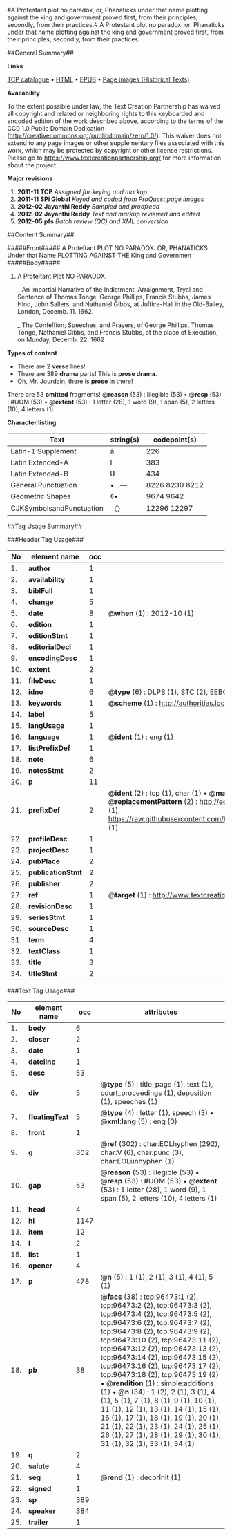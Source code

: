 #A Protestant plot no paradox, or, Phanaticks under that name plotting against the king and government proved first, from their principles, secondly, from their practices.#
A Protestant plot no paradox, or, Phanaticks under that name plotting against the king and government proved first, from their principles, secondly, from their practices.

##General Summary##

**Links**

[TCP catalogue](http://www.ota.ox.ac.uk/tcp/)  • 
[HTML](http://tei.it.ox.ac.uk/tcp/Texts-HTML/free/A56/A56095.html)  • 
[EPUB](http://tei.it.ox.ac.uk/tcp/Texts-EPUB/free/A56/A56095.epub) • 
[Page images (Historical Texts)](https://historicaltexts.jisc.ac.uk/eebo-13001898e)

**Availability**

To the extent possible under law, the Text Creation Partnership has waived all copyright and related or neighboring rights to this keyboarded and encoded edition of the work described above, according to the terms of the CC0 1.0 Public Domain Dedication (http://creativecommons.org/publicdomain/zero/1.0/). This waiver does not extend to any page images or other supplementary files associated with this work, which may be protected by copyright or other license restrictions. Please go to https://www.textcreationpartnership.org/ for more information about the project.

**Major revisions**

1. __2011-11__ __TCP__ *Assigned for keying and markup*
1. __2011-11__ __SPi Global__ *Keyed and coded from ProQuest page images*
1. __2012-02__ __Jayanthi Reddy__ *Sampled and proofread*
1. __2012-02__ __Jayanthi Reddy__ *Text and markup reviewed and edited*
1. __2012-05__ __pfs__ *Batch review (QC) and XML conversion*

##Content Summary##

#####Front#####
A Proteſtant PLOT NO PARADOX: OR, PHANATICKS Under that Name PLOTTING AGAINST THE King and Governmen
#####Body#####

1. A Proteſtant Plot NO PARADOX.

    _ An Impartial Narrative of the Indictment, Arraignment, Tryal and Sentence of Thomas Tonge, George Phillips, Francis Stubbs, James Hind, John Sallers, and Nathaniel Gibbs, at Juſtice-Hall in the Old-Bailey, London, Decemb. 11. 1662.

    _ The Confeſſion, Speeches, and Prayers, of George Phillips, Thomas Tonge, Nathaniel Gibbs, and Francis Stubbs, at the place of Execution, on Munday, Decemb. 22. 1662

**Types of content**

  * There are 2 **verse** lines!
  * There are 389 **drama** parts! This is **prose drama**.
  * Oh, Mr. Jourdain, there is **prose** in there!

There are 53 **omitted** fragments! 
 @__reason__ (53) : illegible (53)  •  @__resp__ (53) : #UOM (53)  •  @__extent__ (53) : 1 letter (28), 1 word (9), 1 span (5), 2 letters (10), 4 letters (1)

**Character listing**


|Text|string(s)|codepoint(s)|
|---|---|---|
|Latin-1 Supplement|â|226|
|Latin Extended-A|ſ|383|
|Latin Extended-B|Ʋ|434|
|General Punctuation|•…—|8226 8230 8212|
|Geometric Shapes|◊▪|9674 9642|
|CJKSymbolsandPunctuation|〈〉|12296 12297|

##Tag Usage Summary##

###Header Tag Usage###

|No|element name|occ|attributes|
|---|---|---|---|
|1.|__author__|1||
|2.|__availability__|1||
|3.|__biblFull__|1||
|4.|__change__|5||
|5.|__date__|8| @__when__ (1) : 2012-10 (1)|
|6.|__edition__|1||
|7.|__editionStmt__|1||
|8.|__editorialDecl__|1||
|9.|__encodingDesc__|1||
|10.|__extent__|2||
|11.|__fileDesc__|1||
|12.|__idno__|6| @__type__ (6) : DLPS (1), STC (2), EEBO-CITATION (1), OCLC (1), VID (1)|
|13.|__keywords__|1| @__scheme__ (1) : http://authorities.loc.gov/ (1)|
|14.|__label__|5||
|15.|__langUsage__|1||
|16.|__language__|1| @__ident__ (1) : eng (1)|
|17.|__listPrefixDef__|1||
|18.|__note__|6||
|19.|__notesStmt__|2||
|20.|__p__|11||
|21.|__prefixDef__|2| @__ident__ (2) : tcp (1), char (1)  •  @__matchPattern__ (2) : ([0-9\-]+):([0-9IVX]+) (1), (.+) (1)  •  @__replacementPattern__ (2) : http://eebo.chadwyck.com/downloadtiff?vid=$1&page=$2 (1), https://raw.githubusercontent.com/textcreationpartnership/Texts/master/tcpchars.xml#$1 (1)|
|22.|__profileDesc__|1||
|23.|__projectDesc__|1||
|24.|__pubPlace__|2||
|25.|__publicationStmt__|2||
|26.|__publisher__|2||
|27.|__ref__|1| @__target__ (1) : http://www.textcreationpartnership.org/docs/. (1)|
|28.|__revisionDesc__|1||
|29.|__seriesStmt__|1||
|30.|__sourceDesc__|1||
|31.|__term__|4||
|32.|__textClass__|1||
|33.|__title__|3||
|34.|__titleStmt__|2||


###Text Tag Usage###

|No|element name|occ|attributes|
|---|---|---|---|
|1.|__body__|6||
|2.|__closer__|2||
|3.|__date__|1||
|4.|__dateline__|1||
|5.|__desc__|53||
|6.|__div__|5| @__type__ (5) : title_page (1), text (1), court_proceedings (1), deposition (1), speeches (1)|
|7.|__floatingText__|5| @__type__ (4) : letter (1), speech (3)  •  @__xml:lang__ (5) : eng (0)|
|8.|__front__|1||
|9.|__g__|302| @__ref__ (302) : char:EOLhyphen (292), char:V (6), char:punc (3), char:EOLunhyphen (1)|
|10.|__gap__|53| @__reason__ (53) : illegible (53)  •  @__resp__ (53) : #UOM (53)  •  @__extent__ (53) : 1 letter (28), 1 word (9), 1 span (5), 2 letters (10), 4 letters (1)|
|11.|__head__|4||
|12.|__hi__|1147||
|13.|__item__|12||
|14.|__l__|2||
|15.|__list__|1||
|16.|__opener__|4||
|17.|__p__|478| @__n__ (5) : 1 (1), 2 (1), 3 (1), 4 (1), 5 (1)|
|18.|__pb__|38| @__facs__ (38) : tcp:96473:1 (2), tcp:96473:2 (2), tcp:96473:3 (2), tcp:96473:4 (2), tcp:96473:5 (2), tcp:96473:6 (2), tcp:96473:7 (2), tcp:96473:8 (2), tcp:96473:9 (2), tcp:96473:10 (2), tcp:96473:11 (2), tcp:96473:12 (2), tcp:96473:13 (2), tcp:96473:14 (2), tcp:96473:15 (2), tcp:96473:16 (2), tcp:96473:17 (2), tcp:96473:18 (2), tcp:96473:19 (2)  •  @__rendition__ (1) : simple:additions (1)  •  @__n__ (34) : 1 (2), 2 (1), 3 (1), 4 (1), 5 (1), 7 (1), 8 (1), 9 (1), 10 (1), 11 (1), 12 (1), 13 (1), 14 (1), 15 (1), 16 (1), 17 (1), 18 (1), 19 (1), 20 (1), 21 (1), 22 (1), 23 (1), 24 (1), 25 (1), 26 (1), 27 (1), 28 (1), 29 (1), 30 (1), 31 (1), 32 (1), 33 (1), 34 (1)|
|19.|__q__|2||
|20.|__salute__|4||
|21.|__seg__|1| @__rend__ (1) : decorInit (1)|
|22.|__signed__|1||
|23.|__sp__|389||
|24.|__speaker__|384||
|25.|__trailer__|1||
